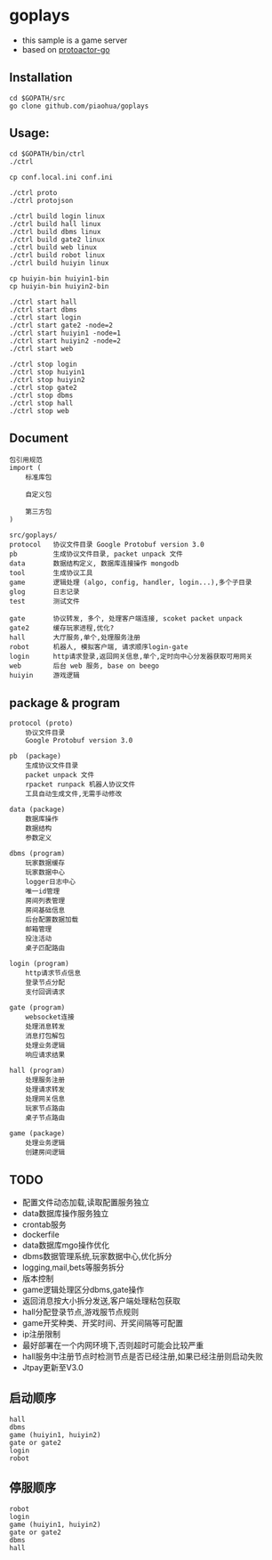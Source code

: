 # goplays
* this sample is a game server
* based on [protoactor-go](https://github.com/AsynkronIT/protoactor-go)

## Installation
```
cd $GOPATH/src
go clone github.com/piaohua/goplays
```

## Usage:
```
cd $GOPATH/bin/ctrl
./ctrl

cp conf.local.ini conf.ini

./ctrl proto
./ctrl protojson

./ctrl build login linux
./ctrl build hall linux
./ctrl build dbms linux
./ctrl build gate2 linux
./ctrl build web linux
./ctrl build robot linux
./ctrl build huiyin linux

cp huiyin-bin huiyin1-bin
cp huiyin-bin huiyin2-bin

./ctrl start hall
./ctrl start dbms
./ctrl start login
./ctrl start gate2 -node=2
./ctrl start huiyin1 -node=1
./ctrl start huiyin2 -node=2
./ctrl start web

./ctrl stop login
./ctrl stop huiyin1
./ctrl stop huiyin2
./ctrl stop gate2
./ctrl stop dbms
./ctrl stop hall
./ctrl stop web

```

## Document
```
包引用规范
import (
    标准库包

    自定义包

    第三方包
)

src/goplays/
protocol   协议文件目录 Google Protobuf version 3.0
pb         生成协议文件目录, packet unpack 文件
data       数据结构定义, 数据库连接操作 mongodb
tool       生成协议工具
game       逻辑处理 (algo, config, handler, login...),多个子目录
glog       日志记录
test       测试文件

gate       协议转发, 多个, 处理客户端连接, scoket packet unpack
gate2      缓存玩家进程,优化?
hall       大厅服务,单个,处理服务注册
robot      机器人, 模拟客户端, 请求顺序login-gate
login      http请求登录,返回网关信息,单个,定时向中心分发器获取可用网关
web        后台 web 服务, base on beego
huiyin     游戏逻辑

```

## package & program
```
protocol (proto)
    协议文件目录
    Google Protobuf version 3.0

pb  (package)
    生成协议文件目录
    packet unpack 文件
    rpacket runpack 机器人协议文件
    工具自动生成文件,无需手动修改

data (package)
    数据库操作
    数据结构
    参数定义

dbms (program)
    玩家数据缓存
    玩家数据中心
    logger日志中心
    唯一id管理
    房间列表管理
    房间基础信息
    后台配置数据加载
    邮箱管理
    投注活动
    桌子匹配路由

login (program)
    http请求节点信息
    登录节点分配
    支付回调请求

gate (program)
    websocket连接
    处理消息转发
    消息打包解包
    处理业务逻辑
    响应请求结果

hall (program)
    处理服务注册
    处理请求转发
    处理网关信息
    玩家节点路由
    桌子节点路由

game (package)
    处理业务逻辑
    创建房间逻辑
```

## TODO
* 配置文件动态加载,读取配置服务独立
* data数据库操作服务独立
* crontab服务
* dockerfile
* data数据库mgo操作优化
* dbms数据管理系统,玩家数据中心,优化拆分
* logging,mail,bets等服务拆分
* 版本控制
* game逻辑处理区分dbms,gate操作
* 返回消息按大小拆分发送,客户端处理粘包获取
* hall分配登录节点,游戏服节点规则
* game开奖种类、开奖时间、开奖间隔等可配置
* ip注册限制
* 最好部署在一个内网环境下,否则超时可能会比较严重
* hall服务中注册节点时检测节点是否已经注册,如果已经注册则启动失败
* Jtpay更新至V3.0

## 启动顺序
    hall
    dbms
    game (huiyin1, huiyin2)
    gate or gate2
    login
    robot

## 停服顺序
    robot
    login
    game (huiyin1, huiyin2)
    gate or gate2
    dbms
    hall
